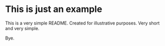# This is just an example

This is a very simple README.
Created for illustrative purposes.
Very short and very simple.

Bye.